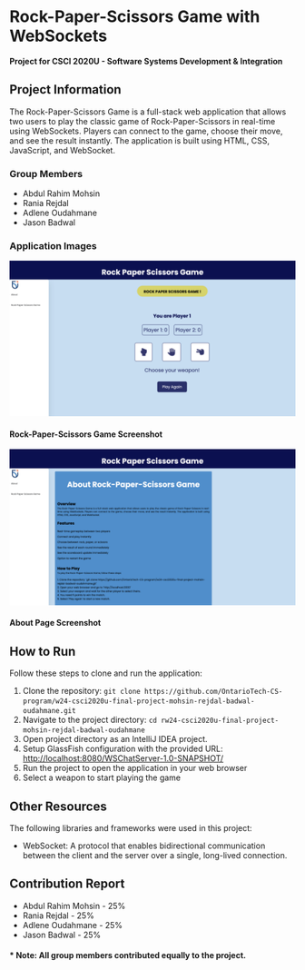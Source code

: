 # Rock-Paper-Scissors Game with WebSockets

**Project for CSCI 2020U - Software Systems Development & Integration**

## Project Information

The Rock-Paper-Scissors Game is a full-stack web application that allows two users to play the classic game of Rock-Paper-Scissors in real-time using WebSockets. Players can connect to the game, choose their move, and see the result instantly. The application is built using HTML, CSS, JavaScript, and WebSocket.

### Group Members

- Abdul Rahim Mohsin
- Rania Rejdal
- Adlene Oudahmane
- Jason Badwal

### Application Images
![RockPaperScissorsScreenshot](rockPaperScissorsScreenshot.png)
#### Rock-Paper-Scissors Game Screenshot

![AboutScreenshot](aboutScreenshot.png)
#### About Page Screenshot


## How to Run

Follow these steps to clone and run the application:

1. Clone the repository: `git clone https://github.com/OntarioTech-CS-program/w24-csci2020u-final-project-mohsin-rejdal-badwal-oudahmane.git`
2. Navigate to the project directory: `cd rw24-csci2020u-final-project-mohsin-rejdal-badwal-oudahmane`
3. Open project directory as an IntelliJ IDEA project.
4. Setup GlassFish configuration with the provided URL: [http://localhost:8080/WSChatServer-1.0-SNAPSHOT/](http://localhost:8080/WSChatServer-1.0-SNAPSHOT/)
5. Run the project to open the application in your web browser
6. Select a weapon to start playing the game

## Other Resources

The following libraries and frameworks were used in this project:

- WebSocket: A protocol that enables bidirectional communication between the client and the server over a single, long-lived connection.

## Contribution Report

- Abdul Rahim Mohsin - 25%
- Rania Rejdal - 25%
- Adlene Oudahmane - 25%
- Jason Badwal - 25%
#### * Note: All group members contributed equally to the project.
